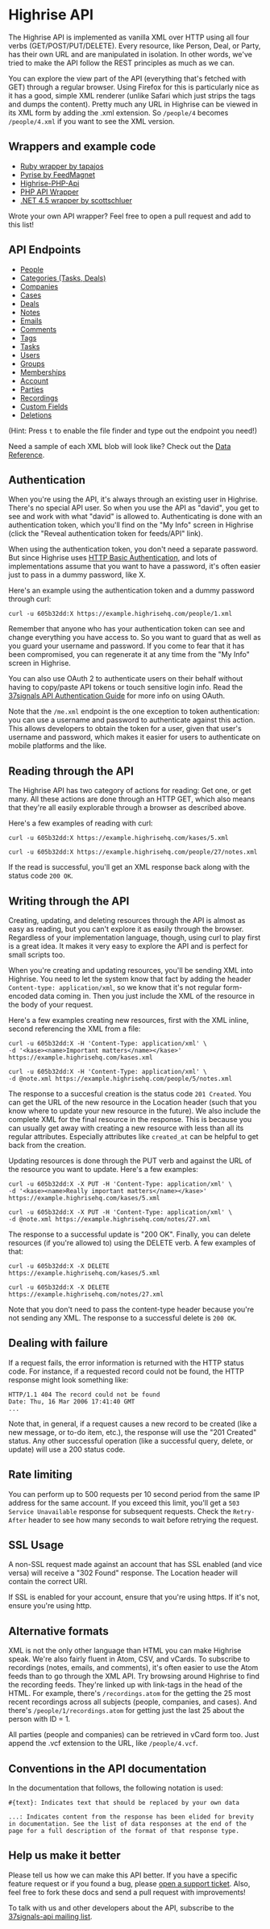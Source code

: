Highrise API
============

The Highrise API is implemented as vanilla XML over HTTP using all four verbs (GET/POST/PUT/DELETE). Every resource, like Person, Deal, or Party, has their own URL and are manipulated in isolation. In other words, we've tried to make the API follow the REST principles as much as we can.

You can explore the view part of the API (everything that's fetched with GET) through a regular browser. Using Firefox for this is particularly nice as it has a good, simple XML renderer (unlike Safari which just strips the tags and dumps the content). Pretty much any URL in Highrise can be viewed in its XML form by adding the .xml extension. So `/people/4` becomes `/people/4.xml` if you want to see the XML version.

Wrappers and example code
-------------------------

* [Ruby wrapper by tapajos](http://github.com/tapajos/highrise)
* [Pyrise by FeedMagnet](https://github.com/feedmagnet/pyrise)
* [Highrise-PHP-Api](https://github.com/ignaciovazquez/Highrise-PHP-Api)
* [PHP API Wrapper](http://101tec.com/en/open-source/highrise-api-wrapper)
* [.NET 4.5 wrapper by scottschluer](https://github.com/scottschluer/highrise-api)

Wrote your own API wrapper? Feel free to open a pull request and add to this list!


API Endpoints
-------------

* [People](https://github.com/37signals/highrise-api/blob/master/sections/people.md)
* [Categories (Tasks, Deals)](https://github.com/37signals/highrise-api/blob/master/sections/categories.md)
* [Companies](https://github.com/37signals/highrise-api/blob/master/sections/companies.md)
* [Cases](https://github.com/37signals/highrise-api/blob/master/sections/cases.md)
* [Deals](https://github.com/37signals/highrise-api/blob/master/sections/deals.md)
* [Notes](https://github.com/37signals/highrise-api/blob/master/sections/notes.md)
* [Emails](https://github.com/37signals/highrise-api/blob/master/sections/emails.md)
* [Comments](https://github.com/37signals/highrise-api/blob/master/sections/comments.md)
* [Tags](https://github.com/37signals/highrise-api/blob/master/sections/tags.md)
* [Tasks](https://github.com/37signals/highrise-api/blob/master/sections/tasks.md)
* [Users](https://github.com/37signals/highrise-api/blob/master/sections/users.md)
* [Groups](https://github.com/37signals/highrise-api/blob/master/sections/groups.md)
* [Memberships](https://github.com/37signals/highrise-api/blob/master/sections/memberships.md)
* [Account](https://github.com/37signals/highrise-api/blob/master/sections/account.md)
* [Parties](https://github.com/37signals/highrise-api/blob/master/sections/parties.md)
* [Recordings](https://github.com/37signals/highrise-api/blob/master/sections/recordings.md)
* [Custom Fields](https://github.com/37signals/highrise-api/blob/master/sections/custom_fields.md)
* [Deletions](https://github.com/37signals/highrise-api/blob/master/sections/deletions.md)

(Hint: Press `t` to enable the file finder and type out the endpoint you need!)

Need a sample of each XML blob will look like? Check out the [Data Reference](https://github.com/37signals/highrise-api/blob/master/sections/data_reference.md).


Authentication
--------------

When you're using the API, it's always through an existing user in Highrise. There's no special API user. So when you use the API as "david", you get to see and work with what "david" is allowed to. Authenticating is done with an authentication token, which you'll find on the "My Info" screen in Highrise (click the "Reveal authentication token for feeds/API" link).

When using the authentication token, you don't need a separate password. But since Highrise uses [HTTP Basic Authentication](http://www.ietf.org/rfc/rfc2617.txt), and lots of implementations assume that you want to have a password, it's often easier just to pass in a dummy password, like X.

Here's an example using the authentication token and a dummy password through curl:

    curl -u 605b32dd:X https://example.highrisehq.com/people/1.xml

Remember that anyone who has your authentication token can see and change everything you have access to. So you want to guard that as well as you guard your username and password. If you come to fear that it has been compromised, you can regenerate it at any time from the "My Info" screen in Highrise.

You can also use OAuth 2 to authenticate users on their behalf without having to copy/paste API tokens or touch sensitive login info. Read the [37signals API Authentication Guide](https://github.com/37signals/api/tree/master/sections/authentication.md) for more info on using OAuth.

Note that the `/me.xml` endpoint is the one exception to token authentication: you can use a username and password to authenticate against this action. This allows developers to obtain the token for a user, given that user's username and password, which makes it easier for users to authenticate on mobile platforms and the like.


Reading through the API
-----------------------

The Highrise API has two category of actions for reading: Get one, or get many. All these actions are done through an HTTP GET, which also means that they're all easily explorable through a browser as described above.

Here's a few examples of reading with curl:

    curl -u 605b32dd:X https://example.highrisehq.com/kases/5.xml

    curl -u 605b32dd:X https://example.highrisehq.com/people/27/notes.xml

If the read is successful, you'll get an XML response back along with the status code `200 OK`.


Writing through the API
-----------------------

Creating, updating, and deleting resources through the API is almost as easy as reading, but you can't explore it as easily through the browser. Regardless of your implementation language, though, using curl to play first is a great idea. It makes it very easy to explore the API and is perfect for small scripts too.

When you're creating and updating resources, you'll be sending XML into Highrise. You need to let the system know that fact by adding the header `Content-type: application/xml`, so we know that it's not regular form-encoded data coming in. Then you just include the XML of the resource in the body of your request.

Here's a few examples creating new resources, first with the XML inline, second referencing the XML from a file:

    curl -u 605b32dd:X -H 'Content-Type: application/xml' \
    -d '<kase><name>Important matters</name></kase>' https://example.highrisehq.com/kases.xml

    curl -u 605b32dd:X -H 'Content-Type: application/xml' \
    -d @note.xml https://example.highrisehq.com/people/5/notes.xml

The response to a succesful creation is the status code `201 Created`. You can get the URL of the new resource in the Location header (such that you know where to update your new resource in the future). We also include the complete XML for the final resource in the response. This is because you can usually get away with creating a new resource with less than all its regular attributes. Especially attributes like `created_at` can be helpful to get back from the creation.

Updating resources is done through the PUT verb and against the URL of the resource you want to update. Here's a few examples:

    curl -u 605b32dd:X -X PUT -H 'Content-Type: application/xml' \
    -d '<kase><name>Really important matters</name></kase>' https://example.highrisehq.com/kases/5.xml

    curl -u 605b32dd:X -X PUT -H 'Content-Type: application/xml' \
    -d @note.xml https://example.highrisehq.com/notes/27.xml

The response to a successful update is "200 OK".  Finally, you can delete resources (if you're allowed to) using the DELETE verb. A few examples of that:

    curl -u 605b32dd:X -X DELETE https://example.highrisehq.com/kases/5.xml

    curl -u 605b32dd:X -X DELETE https://example.highrisehq.com/notes/27.xml

Note that you don't need to pass the content-type header because you're not sending any XML. The response to a successful delete is `200 OK`.


Dealing with failure
--------------------

If a request fails, the error information is returned with the HTTP status code. For instance, if a requested record could not be found, the HTTP response might look something like:

    HTTP/1.1 404 The record could not be found
    Date: Thu, 16 Mar 2006 17:41:40 GMT
    ...

Note that, in general, if a request causes a new record to be created (like a new message, or to-do item, etc.), the response will use the "201 Created" status. Any other successful operation (like a successful query, delete, or update) will use a 200 status code.

Rate limiting
-------------

You can perform up to 500 requests per 10 second period from the same IP address for the same account. If you exceed this limit, you'll get a `503 Service Unavailable` response for subsequent requests.  Check the `Retry-After` header to see how many seconds to wait before retrying the request.

SSL Usage
---------

A non-SSL request made against an account that has SSL enabled (and vice versa) will receive a "302 Found" response. The Location header will contain the correct URI.

If SSL is enabled for your account, ensure that you're using https. If it's not, ensure you're using http.


Alternative formats
-------------------

XML is not the only other language than HTML you can make Highrise speak. We're also fairly fluent in Atom, CSV, and vCards. To subscribe to recordings (notes, emails, and comments), it's often easier to use the Atom feeds than to go through the XML API. Try browsing around Highrise to find the recording feeds. They're linked up with link-tags in the head of the HTML. For example, there's `/recordings.atom` for the getting the 25 most recent recordings across all subjects (people, companies, and cases). And there's `/people/1/recordings.atom` for getting just the last 25 about the person with ID = 1.

All parties (people and companies) can be retrieved in vCard form too. Just append the .vcf extension to the URL, like `/people/4.vcf`.


Conventions in the API documentation
------------------------------------

In the documentation that follows, the following notation is used:

    #{text}: Indicates text that should be replaced by your own data

    ...: Indicates content from the response has been elided for brevity in documentation. See the list of data responses at the end of the page for a full description of the format of that response type.


Help us make it better
----------------------

Please tell us how we can make this API better. If you have a specific feature request or if you found a bug, please [open a support ticket](http://help.37signals.com/tickets/new). Also, feel free to fork these docs and send a pull request with improvements!

To talk with us and other developers about the API, subscribe to the [37signals-api mailing list](http://groups.google.com/group/37signals-api).
